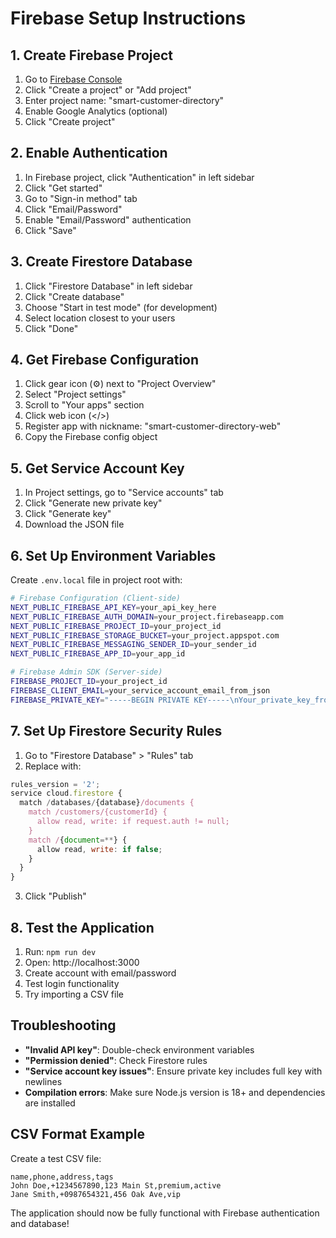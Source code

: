# Firebase Setup Instructions

## 1. Create Firebase Project

1. Go to [Firebase Console](https://console.firebase.google.com/)
2. Click "Create a project" or "Add project"
3. Enter project name: "smart-customer-directory"
4. Enable Google Analytics (optional)
5. Click "Create project"

## 2. Enable Authentication

1. In Firebase project, click "Authentication" in left sidebar
2. Click "Get started"
3. Go to "Sign-in method" tab
4. Click "Email/Password"
5. Enable "Email/Password" authentication
6. Click "Save"

## 3. Create Firestore Database

1. Click "Firestore Database" in left sidebar
2. Click "Create database"
3. Choose "Start in test mode" (for development)
4. Select location closest to your users
5. Click "Done"

## 4. Get Firebase Configuration

1. Click gear icon (⚙️) next to "Project Overview"
2. Select "Project settings"
3. Scroll to "Your apps" section
4. Click web icon (</>)
5. Register app with nickname: "smart-customer-directory-web"
6. Copy the Firebase config object

## 5. Get Service Account Key

1. In Project settings, go to "Service accounts" tab
2. Click "Generate new private key"
3. Click "Generate key"
4. Download the JSON file

## 6. Set Up Environment Variables

Create `.env.local` file in project root with:

```bash
# Firebase Configuration (Client-side)
NEXT_PUBLIC_FIREBASE_API_KEY=your_api_key_here
NEXT_PUBLIC_FIREBASE_AUTH_DOMAIN=your_project.firebaseapp.com
NEXT_PUBLIC_FIREBASE_PROJECT_ID=your_project_id
NEXT_PUBLIC_FIREBASE_STORAGE_BUCKET=your_project.appspot.com
NEXT_PUBLIC_FIREBASE_MESSAGING_SENDER_ID=your_sender_id
NEXT_PUBLIC_FIREBASE_APP_ID=your_app_id

# Firebase Admin SDK (Server-side)
FIREBASE_PROJECT_ID=your_project_id
FIREBASE_CLIENT_EMAIL=your_service_account_email_from_json
FIREBASE_PRIVATE_KEY="-----BEGIN PRIVATE KEY-----\nYour_private_key_from_json\n-----END PRIVATE KEY-----\n"
```

## 7. Set Up Firestore Security Rules

1. Go to "Firestore Database" > "Rules" tab
2. Replace with:

```javascript
rules_version = '2';
service cloud.firestore {
  match /databases/{database}/documents {
    match /customers/{customerId} {
      allow read, write: if request.auth != null;
    }
    match /{document=**} {
      allow read, write: if false;
    }
  }
}
```

3. Click "Publish"

## 8. Test the Application

1. Run: `npm run dev`
2. Open: http://localhost:3000
3. Create account with email/password
4. Test login functionality
5. Try importing a CSV file

## Troubleshooting

- **"Invalid API key"**: Double-check environment variables
- **"Permission denied"**: Check Firestore rules
- **"Service account key issues"**: Ensure private key includes full key with newlines
- **Compilation errors**: Make sure Node.js version is 18+ and dependencies are installed

## CSV Format Example

Create a test CSV file:

```csv
name,phone,address,tags
John Doe,+1234567890,123 Main St,premium,active
Jane Smith,+0987654321,456 Oak Ave,vip
```

The application should now be fully functional with Firebase authentication and database!
